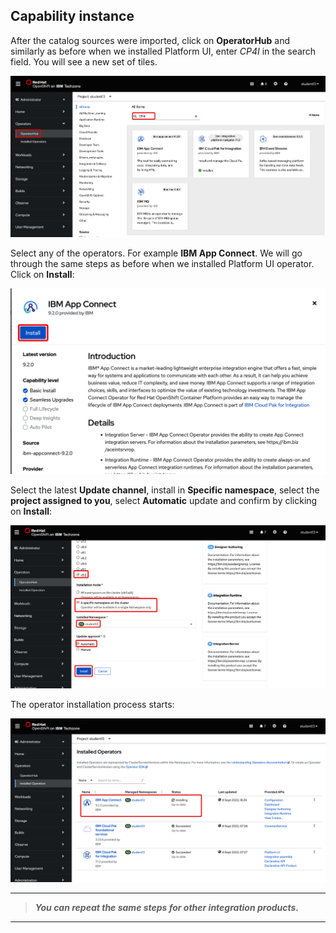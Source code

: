 ## Capability instance

After the catalog sources were imported, click on **OperatorHub** and similarly as before when we installed Platform UI, enter *CP4I* in the search field. You will see a new set of tiles.

<img width="850" src="../images/23-1-OperatorHub.png">

Select any of the operators. For example **IBM App Connect**. We will go through the same steps as before when we installed Platform UI operator. Click on **Install**:

<img width="850" src="../images/24-1-Install-AppConnect.png">

Select the latest **Update channel**, install in **Specific namespace**, select the **project assigned to you**, select **Automatic** update and confirm by clicking on **Install**:

<img width="850" src="../images/25-1-AppConnect.png">

The operator installation process starts:

<img width="850" src="../images/26-1-Operator-installing.png">

---
> ***You can repeat the same steps for other integration products.***
---

